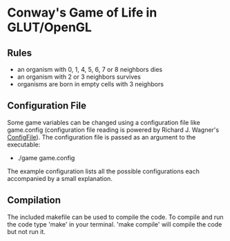 # Conway's Game of Life in GLUT/OpenGL

## Rules
* an organism with 0, 1, 4, 5, 6, 7 or 8 neighbors dies
* an organism with 2 or 3 neighbors survives
* organisms are born in empty cells with 3 neighbors

## Configuration File

Some game variables can be changed using a configuration file like game.config (configuration file reading is powered by Richard J. Wagner's [ConfigFile](http://ai.stanford.edu/~gal/Code/FindMotifs/ConfigFile.h)). The configuration file is passed as an argument to the executable:

* ./game game.config

The example configuration lists all the possible configurations each accompanied by a small explanation.

## Compilation

The included makefile can be used to compile the code. To compile and run the code type 'make' in your terminal. 'make compile' will compile the code but not run it.
